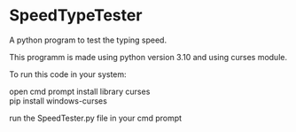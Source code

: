 # SpeedTypeTester
A python program to test the typing speed.

This programm is made using python version 3.10 and using curses module.

To run this code in your system:

open cmd prompt 
install library curses <br>
  pip install windows-curses
  
 run the SpeedTester.py file in your cmd prompt
